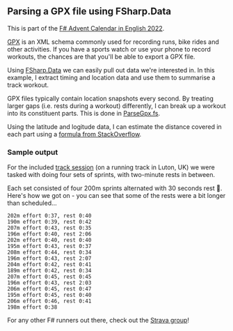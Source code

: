 ## Parsing a GPX file using FSharp.Data

This is part of the [F# Advent Calendar in English 2022](https://sergeytihon.com/2022/10/28/f-advent-calendar-in-english-2022/).

[GPX](https://en.wikipedia.org/wiki/GPS_Exchange_Format) is an XML schema commonly used for recording runs, bike rides and other activities.  If you have a sports watch or use your phone to record workouts, the chances are that you'll be able to export a GPX file.

Using [FSharp.Data](https://fsprojects.github.io/FSharp.Data/) we can easily pull out data we're interested in.  In this example, I extract timing and location data and use them to summarise a track workout.

GPX files typically contain location snapshots every second.  By treating larger gaps (i.e. rests during a workout) differently, I can break up a workout into its constituent parts.  This is done in [ParseGpx.fs](ParseGpx.fs).

Using the latitude and logitude data, I can estimate the distance covered in each part using a [formula from StackOverflow](https://stackoverflow.com/a/51839058/15519).

### Sample output

For the included [track session](track_session.gpx) (on a running track in Luton, UK) we were tasked with doing four sets of sprints, with two-minute rests in between.

Each set consisted of four 200m sprints alternated with 30 seconds rest 🥵.  Here's how we got on - you can see that some of the rests were a bit longer than scheduled...

	202m effort 0:37, rest 0:40
	190m effort 0:39, rest 0:42
	207m effort 0:43, rest 0:35
	196m effort 0:40, rest 2:06
	202m effort 0:40, rest 0:40
	195m effort 0:43, rest 0:37
	208m effort 0:44, rest 0:34
	196m effort 0:43, rest 2:07
	204m effort 0:42, rest 0:41
	189m effort 0:42, rest 0:34
	207m effort 0:45, rest 0:45
	196m effort 0:43, rest 2:03
	206m effort 0:45, rest 0:47
	195m effort 0:45, rest 0:40
	206m effort 0:46, rest 0:41
	198m effort 0:38

For any other F# runners out there, check out the [Strava group](https://www.strava.com/clubs/723616)!
